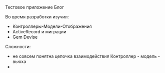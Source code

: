 Тестовое приложение Блог

Во время разработки изучил:
- Контроллеры-Модели-Отображения
- ActiveRecord и миграции
- Gem Devise



Сложности:
- не совсем понятна цепочка взаимодействия Контроллер - модель - вьюха
- 